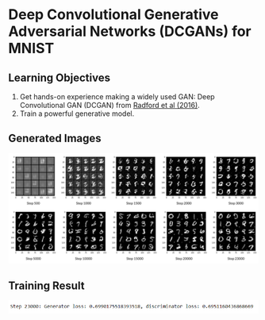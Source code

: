 # Deep Convolutional Generative Adversarial Networks (DCGANs) for MNIST

## Learning Objectives
1. Get hands-on experience making a widely used GAN: Deep Convolutional GAN (DCGAN) from [Radford et al (2016)](https://arxiv.org/pdf/1511.06434v1.pdf).
2. Train a powerful generative model.

## Generated Images
![](Gen_images.PNG)

## Training Result
![](Training_Result.PNG)
